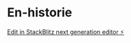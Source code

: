 # En-historie

[Edit in StackBlitz next generation editor ⚡️](https://stackblitz.com/~/github.com/amaliebernes/En-historie)